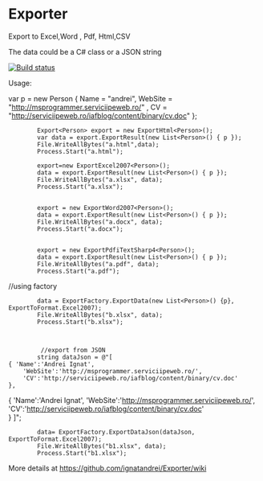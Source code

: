 # Exporter
Export to Excel,Word , Pdf, Html,CSV

The data could be a C# class or a JSON string

[![Build status](https://ci.appveyor.com/api/projects/status/w4w6k0kxu2cide0m/branch/master?svg=true)](https://ci.appveyor.com/project/ignatandrei/exporter/branch/master)


Usage:

var p = new Person { Name = "andrei", WebSite = "http://msprogrammer.serviciipeweb.ro/" , CV = "http://serviciipeweb.ro/iafblog/content/binary/cv.doc" };

            Export<Person> export = new ExportHtml<Person>();
            var data = export.ExportResult(new List<Person>() { p });            
            File.WriteAllBytes("a.html",data);
            Process.Start("a.html");

            export=new ExportExcel2007<Person>();
            data = export.ExportResult(new List<Person>() { p });
            File.WriteAllBytes("a.xlsx", data);
            Process.Start("a.xlsx");


            export = new ExportWord2007<Person>();
            data = export.ExportResult(new List<Person>() { p });
            File.WriteAllBytes("a.docx", data);
            Process.Start("a.docx");


            export = new ExportPdfiTextSharp4<Person>();
            data = export.ExportResult(new List<Person>() { p });
            File.WriteAllBytes("a.pdf", data);
            Process.Start("a.pdf");
//using factory

            data = ExportFactory.ExportData(new List<Person>() {p}, ExportToFormat.Excel2007);
            File.WriteAllBytes("b.xlsx", data);
            Process.Start("b.xlsx");
            
            
            
             //export from JSON
            string dataJson = @"[
    { 'Name':'Andrei Ignat', 
        'WebSite':'http://msprogrammer.serviciipeweb.ro/',
        'CV':'http://serviciipeweb.ro/iafblog/content/binary/cv.doc'        
    },
{ 'Name':'Andrei Ignat', 
        'WebSite':'http://msprogrammer.serviciipeweb.ro/',
        'CV':'http://serviciipeweb.ro/iafblog/content/binary/cv.doc'        
    }
]";

            data= ExportFactory.ExportDataJson(dataJson, ExportToFormat.Excel2007);
            File.WriteAllBytes("b1.xlsx", data);
            Process.Start("b1.xlsx");
            
More details at https://github.com/ignatandrei/Exporter/wiki
